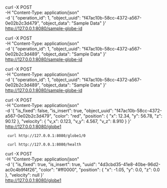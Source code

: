 

curl -X POST \
     -H "Content-Type: application/json" \
     -d '{
           "operation_id": 1,
           "object_uuid": "f47ac10b-58cc-4372-a567-0e02b2c3d479",
           "object_data": "Sample Data"
         }' \
     http://127.0.0.1:8080/sample-globe-id

curl -X POST \
     -H "Content-Type: application/json" \
     -d '{
           "operation_id": 1,
           "object_uuid": "f47ac10b-58cc-4372-a567-0e02b2c3d489",
           "object_data": "Sample Data"
         }' \
     http://127.0.0.1:8080/sample-globe-id


curl -X POST \
     -H "Content-Type: application/json" \
     -d '{
           "operation_id": 1,
           "object_uuid": "f47ac10b-58cc-4372-a567-0e02b2c3d489",
           "object_data": "Sample Data"
         }' \
     http://127.0.0.1:8080/sample-globe-id


curl -X POST \
     -H "Content-Type: application/json" \
     -d '{
               "is_fixed": false,
               "is_insert": true,
               "object_uuid": "f47ac10b-58cc-4372-a567-0e02b2c3d479",
               "color": "red",
               "position": {
                    "x": 12.34,
                    "y": 56.78,
                    "z": 90.12
               },
               "velocity": {
                    "v_x": 0.123,
                    "v_y": 4.567,
                    "v_z": 8.910
               }
         }' \
     http://127.0.0.1:8080/globe1


     curl http://127.0.0.1:8080/globe1/0

     curl http://127.0.0.1:8080/health


curl -X POST \
     -H "Content-Type: application/json" \
     -d '{
        "is_fixed": true,
        "is_insert": true,
        "uuid": "4d3cbd35-41e8-40be-96d2-ac0c4b9f4f26",
        "color": "#ff0000",
        "position": {
            "x": -1.05,
            "y": 0.0,
            "z": 0.0
        },
        "velocity": null
     }' \
http://127.0.0.1:8080/globe1